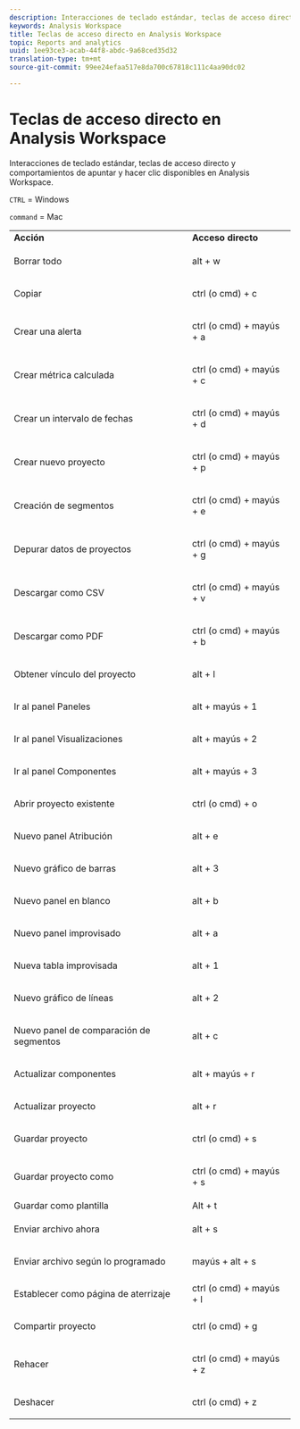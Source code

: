 ```yaml
---
description: Interacciones de teclado estándar, teclas de acceso directo y comportamientos de apuntar y hacer clic disponibles en Analysis Workspace.
keywords: Analysis Workspace
title: Teclas de acceso directo en Analysis Workspace
topic: Reports and analytics
uuid: 1ee93ce3-acab-44f8-abdc-9a68ced35d32
translation-type: tm+mt
source-git-commit: 99ee24efaa517e8da700c67818c111c4aa90dc02

---
```



# Teclas de acceso directo en Analysis Workspace

Interacciones de teclado estándar, teclas de acceso directo y comportamientos de apuntar y hacer clic disponibles en Analysis Workspace.

`CTRL` = Windows

`command` = Mac

<table id="table_01F961F4F7E644E682B8A95B44F14FEE"> 
 <tbody> 
  <tr> 
   <td> <b> Acción</b> </td> 
   <td> <b> Acceso directo</b> </td> 
  </tr> 
  <tr> 
   <td colname="col1"> <p>Borrar todo </p> </td> 
   <td colname="col2"> <p>alt + w </p> </td> 
  </tr> 
  <tr> 
   <td colname="col1"> <p>Copiar </p> </td> 
   <td colname="col2"> <p>ctrl (o cmd) + c </p> </td> 
  </tr> 
  <tr> 
   <td colname="col1"> <p>Crear una alerta </p> </td> 
   <td colname="col2"> <p>ctrl (o cmd) + mayús + a </p> </td> 
  </tr> 
  <tr> 
   <td> <p> Crear métrica calculada </p> </td> 
   <td> <p> ctrl (o cmd) + mayús + c </p> </td> 
  </tr> 
  <tr> 
   <td colname="col1"> <p> Crear un intervalo de fechas </p> </td> 
   <td colname="col2"> <p> ctrl (o cmd) + mayús + d </p> </td> 
  </tr> 
  <tr> 
   <td colname="col1"> <p> Crear nuevo proyecto </p> </td> 
   <td colname="col2"> <p> ctrl (o cmd) + mayús + p </p> </td> 
  </tr> 
  <tr> 
   <td colname="col1"> <p> Creación de segmentos </p> </td> 
   <td colname="col2"> <p> ctrl (o cmd) + mayús + e </p> </td> 
  </tr> 
  <tr> 
   <td colname="col1"> <p>Depurar datos de proyectos </p> </td> 
   <td colname="col2"> <p>ctrl (o cmd) + mayús + g </p> </td> 
  </tr> 
  <tr> 
   <td colname="col1"> <p> Descargar como CSV </p> </td> 
   <td colname="col2"> <p>ctrl (o cmd) + mayús + v </p> </td> 
  </tr> 
  <tr> 
   <td colname="col1"> <p>Descargar como PDF </p> </td> 
   <td colname="col2"> <p>ctrl (o cmd) + mayús + b </p> </td> 
  </tr> 
  <tr> 
   <td colname="col1"> <p>Obtener vínculo del proyecto </p> </td> 
   <td colname="col2"> <p>alt + l </p> </td> 
  </tr> 
  <tr> 
   <td colname="col1"> <p>Ir al panel Paneles </p> </td> 
   <td colname="col2"> <p>alt + mayús + 1 </p> </td> 
  </tr> 
  <tr> 
   <td colname="col1"> <p>Ir al panel Visualizaciones </p> </td> 
   <td colname="col2"> <p>alt + mayús + 2 </p> </td> 
  </tr> 
  <tr> 
   <td colname="col1"> <p>Ir al panel Componentes </p> </td> 
   <td colname="col2"> <p>alt + mayús + 3 </p> </td> 
  </tr> 
  <tr> 
   <td> <p> Abrir proyecto existente </p> </td> 
   <td> <p> ctrl (o cmd) + o </p> </td> 
  </tr> 
  <tr> 
   <td colname="col1"> <p>Nuevo panel Atribución </p> </td> 
   <td colname="col2"> <p>alt + e </p> </td> 
  </tr> 
  <tr> 
   <td colname="col1"> <p>Nuevo gráfico de barras </p> </td> 
   <td colname="col2"> <p>alt + 3 </p> </td> 
  </tr> 
  <tr> 
   <td colname="col1"> <p>Nuevo panel en blanco </p> </td> 
   <td colname="col2"> <p>alt + b </p> </td> 
  </tr> 
  <tr> 
   <td colname="col1"> <p>Nuevo panel improvisado </p> </td> 
   <td colname="col2"> <p>alt + a </p> </td> 
  </tr> 
  <tr> 
   <td colname="col1"> <p>Nueva tabla improvisada </p> </td> 
   <td colname="col2"> <p>alt + 1 </p> </td> 
  </tr> 
  <tr> 
   <td colname="col1"> <p>Nuevo gráfico de líneas </p> </td> 
   <td colname="col2"> <p>alt + 2 </p> </td> 
  </tr> 
  <tr> 
   <td colname="col1"> <p> Nuevo panel de comparación de segmentos </p> </td> 
   <td colname="col2"> <p>alt + c </p> </td> 
  </tr> 
  <tr> 
   <td colname="col1"> <p>Actualizar componentes </p> </td> 
   <td colname="col2"> <p>alt + mayús + r </p> </td> 
  </tr> 
  <tr> 
   <td colname="col1"> <p>Actualizar proyecto </p> </td> 
   <td colname="col2"> <p>alt + r </p> </td> 
  </tr> 
  <tr> 
   <td> <p> Guardar proyecto </p> </td> 
   <td> <p> ctrl (o cmd) + s </p> </td> 
  </tr> 
  <tr> 
   <td> <p> Guardar proyecto como </p> </td> 
   <td> <p> ctrl (o cmd) + mayús + s </p> </td> 
  </tr> 
  <tr> 
   <td colname="col1"> Guardar como plantilla </td> 
   <td colname="col2"> Alt + t </td> 
  </tr> 
  <tr> 
   <td colname="col1"> <p>Enviar archivo ahora </p> </td> 
   <td colname="col2"> <p>alt + s </p> </td> 
  </tr> 
  <tr> 
   <td> <p> Enviar archivo según lo programado </p> </td> 
   <td> <p>mayús + alt + s </p> </td> 
  </tr> 
  <tr> 
   <td colname="col1"> <p>Establecer como página de aterrizaje </p> </td> 
   <td colname="col2"> ctrl (o cmd) + mayús + l </td> 
  </tr> 
  <tr> 
   <td> <p> Compartir proyecto </p> </td> 
   <td> <p> ctrl (o cmd) + g </p> </td> 
  </tr> 
  <tr> 
   <td colname="col1"> <p>Rehacer </p> </td> 
   <td colname="col2"> <p>ctrl (o cmd) + mayús + z </p> </td> 
  </tr> 
  <tr> 
   <td> <p>Deshacer </p> </td> 
   <td> <p>ctrl (o cmd) + z </p> </td> 
  </tr> 
 </tbody> 
</table>

